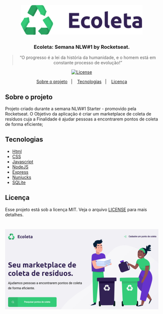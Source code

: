 <h1 align="center">
    <img alt="Ecoleta" src="https://raw.githubusercontent.com/glaubermlira/Project-Ecoleta-NLW-1-/bf80434176178a332ec1574c77dd04c1ab262830/public/assets/logo.svg" width="400px" />
</h1>


<h3 align="center">
    Ecoleta: Semana NLW#1  by Rocketseat.
</h3>

<blockquote align="center">“O progresso é a lei da história da humanidade, e o homem está em constante processo de evolução!”</blockquote>

<p align="center">

  <a href="LICENSE" >
    <img alt="License" src="https://img.shields.io/badge/license-MIT-%23F8952D">
  </a>

</p>

<p align="center">
  <a href="#sobre-o-projeto">Sobre o projeto</a>&nbsp;&nbsp;&nbsp;|&nbsp;&nbsp;&nbsp;
  <a href="#tecnologias">Tecnologias</a>&nbsp;&nbsp;&nbsp;|&nbsp;&nbsp;&nbsp;
  <a href="#licença">Licença</a>
</p>

## Sobre o projeto 

Projeto criado durante a semana NLW#1 Starter - promovido pela Rocketseat. O Objetivo da aplicação é criar um marketplace de coleta de resíduos cuja a Finalidade é ajudar pessoas a encontrarem pontos de coleta de forma eficiente;


## Tecnologias

 - [Html](#)
 - [CSS](#)
 - [Javascript](#)
 - [NodeJS](#)
 - [Express](#)
 - [Nunjucks](#)
 - [SQLite](#)

 ## Licença

Esse projeto está sob a licença MIT. Veja o arquivo [LICENSE](../LICENSE) para mais detalhes.


<h1 align="center">
    <img alt="Ecoleta" src="https://github.com/glaubermlira/Project-Ecoleta-NLW-1-/blob/master/public/assets/front-ecoleta.jpg?raw=true" width="800px" />
</h1>










